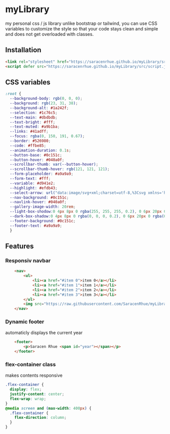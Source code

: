 # myLibrary

my personal css / js library
unlike bootstrap or tailwind, you can use CSS variables to customize the style so that your code stays clean and simple and does not get overloaded with classes.

## Installation

```html
<link rel="stylesheet" href="https://saracenrhue.github.io/myLibrary/src/style.css"/>
<script defer src="https://saracenrhue.github.io/myLibrary/src/script.js"></script>
```

## CSS variables

```css
:root {
  --background-body: rgb(0, 0, 0);
  --background: rgb(23, 31, 38);
  --background-alt: #1a242f;
  --selection: #1c76c5;
  --text-main: #dbdbdb;
  --text-bright: #fff;
  --text-muted: #a9b1ba;
  --links: #41adff;
  --focus: rgba(0, 150, 191, 0.67);
  --border: #526980;
  --code: #ffbe85;
  --animation-duration: 0.1s;
  --button-base: #0c151c;
  --button-hover: #040a0f;
  --scrollbar-thumb: var(--button-hover);
  --scrollbar-thumb-hover: rgb(121, 121, 121);
  --form-placeholder: #a9a9a9;
  --form-text: #fff;
  --variable: #d941e2;
  --highlight: #efdb43;
  --select-arrow: url("data:image/svg+xml;charset=utf-8,%3Csvg xmlns='http://www.w3.org/2000/svg' height='63' width='117' fill='%23efefef'%3E%3Cpath d='M115 2c-1-2-4-2-5 0L59 53 7 2a4 4 0 00-5 5l54 54 2 2 3-2 54-54c2-1 2-4 0-5z'/%3E%3C/svg%3E");
  --nav-background: #0c151c;
  --navlink-hover: #040a0f;
  --gallery-image-width: 20rem;
  --light-box-shodow:0 4px 8px 0 rgba(255, 255, 255, 0.2), 0 6px 20px 0 rgba(255, 255, 255, 0.19);
  --dark-box-shadow:0 4px 8px 0 rgba(0, 0, 0, 0.2), 0 6px 20px 0 rgba(0, 0, 0, 0.19);
  --footer-background: #0c151c;
  --footer-text: #a9a9a9;
  }
```

## Features

### Responsiv navbar

```html
    <nav>
        <ul>
            <li><a href="#item 0">item 0</a></li>
            <li><a href="#item 1">item 1</a></li>
            <li><a href="#item 2">item 2</a></li>
            <li><a href="#item 3">item 3</a></li>
        </ul>
        <img src="https://raw.githubusercontent.com/SaracenRhue/myLibrary/main/src/icons/burger.svg" alt="#" />
    </nav>
```

### Dynamic footer

automaticly displays the current year

```html
    <footer>
        <p>Saracen Rhue <span id="year"></span></p>
    </footer>
```

### flex-container class

makes contents responsive

```css
.flex-container {
  display: flex;
  justify-content: center;
  flex-wrap: wrap;
}
@media screen and (max-width: 400px) {
  .flex-container {
    flex-direction: column;
  }
}
```
